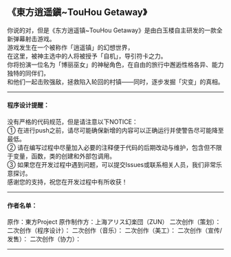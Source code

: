 ## 《東方逍遥鎭~TouHou Getaway》  
你说的对，但是《东方逍遥镇~TouHou Getaway》是由白玉楼自主研发的一款全新弹幕射击游戏。  
游戏发生在一个被称作「逍遥镇」的幻想世界，   
在这里，被神主选中的人将被授予「自机」，导引符卡之力。    
你将扮演一位名为「博丽巫女」的神秘角色，在自由的旅行中邂逅性格各异、能力独特的同伴们，  
和他们一起击败强敌，拯救陷入轮回的村镇——同时，逐步发掘「灾变」的真相。    
****
#### 程序设计提醒：
没有严格的代码规范，但是请注意以下NOTICE：  
① 在进行push之前，请尽可能确保新增的内容可以正确运行并使警告尽可能降至最低。   
② 请在编写过程中尽量加入必要的注释便于代码的后期改动与维护，包含但不限于变量，函数，类的创建和外部包调用。  
③ 如果您在开发过程中遇到问题，可以提交Issues或联系相关人员，我们非常乐意探讨。  
感谢您的支持，祝您在开发过程中有所收获！   
****
#### 作者名单：
原作：東方Project
原作制作方：上海アリス幻楽団（ZUN） 
二次创作（策划）：
二次创作（程序设计）：
二次创作（音乐）：
二次创作（美工）：
二次创作（宣传/发售）：
二次创作（协力）：
****
